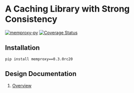 # A Caching Library with Strong Consistency

[![memproxy-py](https://github.com/QuangTung97/memproxy-py/actions/workflows/python.yml/badge.svg)](https://github.com/QuangTung97/memproxy-py/actions/workflows/python.yml)
[![Coverage Status](https://coveralls.io/repos/github/QuangTung97/memproxy-py/badge.svg?branch=master)](https://coveralls.io/github/QuangTung97/memproxy-py?branch=master)

## Installation
```shell
pip install memproxy==0.3.0rc20
```

## Design Documentation
1. [Overview](docs/overview.md)

